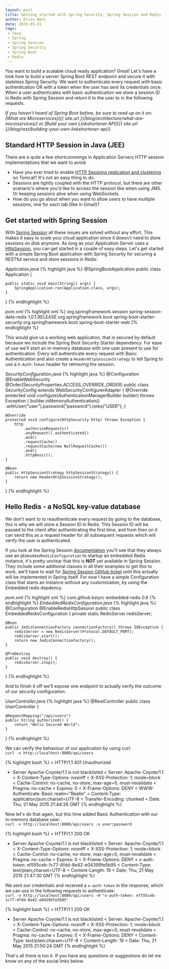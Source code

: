 ```yaml
---
layout: post
title: Getting started with Spring Security, Spring Session and Redis
author: Driss Amri
date: 2015-05-21
tags:
 - Java
 - Spring
 - Spring Session
 - Spring Security
 - Spring Boot
 - Redis
---
```

You want to build a scalable cloud ready application? Great! Let's have a look how to build a server  Spring Boot REST endpoint and secure it with stateless Spring Security. We want to authenticate every request with basic authentication OR with a token when the user has sent its credentials once. When a user authenticates with basic authentication we store a session ID in Redis with Spring Session and return it to the user to in the following requests.

_If you haven't heard of Spring Boot before, be sure to read up on it on: [What are Microservices]({{ site.url }}/blog/architecture/what-are-microservices/) or [Build your own Linkshortener API]({{ site.url }}/blog/rest/building-your-own-linkshortener-api/)._


## Standard HTTP Session in Java (JEE)
There are a quite a few shortcommings in Application Servers HTTP session implementations that we want to avoid:

 * Have you ever tried to enable [HTTP Sessions replication and clustering](http://tomcat.apache.org/tomcat-8.0-doc/cluster-howto.html) on Tomcat? It's not an easy thing to do.
 * Sessions are tightly coupled with the HTTP protocol, but there are other scenario's where you'd like to access the session like when using JMS. Or keeping sessions alive when using WebSockets.
 * How do you go about when you want to allow users to have multiple sessions, one for each tab (like in Gmail)?

## Get started with Spring Session
With [Spring Session](http://docs.spring.io/spring-session/docs/current/reference/html5/) all these issues are solved without any effort. This makes it easy to scale your cloud application since it doesn't need to store sessions on disk anymore. As long as your Application Server uses a  [HttpSession](http://docs.spring.io/spring-session/docs/current/reference/html5/#httpsession), you can get started in a couple of easy steps. Let's get started with a simple Spring Boot application with Spring Security for securing a RESTful service and store sessions in Redis:

_Application.java_
{% highlight java %}
@SpringBootApplication
public class Application {

    public static void main(String[] args) {
        SpringApplication.run(Application.class, args);
    }
}
{% endhighlight %}

_pom.xml_
{% highlight xml %}
<dependencies>
  <dependency>
    <groupId>org.springframework.session</groupId>
    <artifactId>spring-session-data-redis</artifactId>
    <version>1.0.1.RELEASE</version>
  </dependency>
  <dependency>
    <groupId>org.springframework.boot</groupId>
    <artifactId>spring-boot-starter-security</artifactId>
  </dependency>
  <dependency>
    <groupId>org.springframework.boot</groupId>
    <artifactId>spring-boot-starter-web</artifactId>
  </dependency>
</dependencies>
{% endhighlight %}

This would give us a working web application, that is secured by default because we include the Spring Boot Security Starter dependency. For ease of use we'll start an in-memory database with one user present to use for authentication. Every will authenticate every request with Basic Authentication and also create a `HeaderHttpSessionStrategy` to tell Spring to use a `X-Auth-Token` header for retrieving the session.


_SecurityConfiguration.java_
{% highlight java %}
@Configuration
@EnableWebSecurity
@Order(SecurityProperties.ACCESS_OVERRIDE_ORDER)
public class SecurityConfig extends WebSecurityConfigurerAdapter {
    @Override
    protected void configure(AuthenticationManagerBuilder builder) throws Exception {
        builder.inMemoryAuthentication()
            .withUser("user").password("password").roles("USER");
    }

    @Override
    protected void configure(HttpSecurity http) throws Exception {
        http
            .authorizeRequests()
            .anyRequest().authenticated()
            .and()
            .requestCache()
            .requestCache(new NullRequestCache())
            .and()
            .httpBasic();
    }

    @Bean
    public HttpSessionStrategy httpSessionStrategy() {
        return new HeaderHttpSessionStrategy();
    }
}
{% endhighlight %}  

## Hello Redis - a NoSQL key-value database
We don't want to to reauthenticate every request by going to the database, this is why we will store a Session ID in Redis. This Session ID will be passed to the client after authenticating the first time, and from then on it can send this as a request header for all subsequent requests which will verify the user is authenticated.

If you look at the Spring Session [documentation](http://docs.spring.io/spring-session/docs/current/reference/html5/#httpsession-redis) you'll see that they always use an `@EmbeddedRedisConfiguration` to startup an embedded Redis instance, it's pretty unclear that this is **NOT** yet available in Spring Session. They include some addtional classes in all their examples to get this to work, we'll have to wait for [Spring Session GitHub ticket](https://github.com/spring-projects/spring-session/issues/121) until this actually will be implemented in Spring itself. For now I have a simple Configuration class that starts an instance without any customization, by using the Embedded redis depdency.

_pom.xml_
{% highlight xml %}
<dependency>
    <groupId>com.github.kstyrc</groupId>
    <artifactId>embedded-redis</artifactId>
    <version>0.6</version>
  </dependency>
{% endhighlight %}
_EmbeddedRedisConfiguration.java_
{% highlight java %}
@Configuration
@EnableRedisHttpSession
public class EmbeddedRedisConfiguration {
    private static RedisServer redisServer;

    @Bean
    public JedisConnectionFactory connectionFactory() throws IOException {
        redisServer = new RedisServer(Protocol.DEFAULT_PORT);
        redisServer.start();
        return new JedisConnectionFactory();
    }

    @PreDestroy
    public void destroy() {
        redisServer.stop();
    }
}
{% endhighlight %}

And to finish it off we'll expose one endpoint to actually verify the outcome of our security configuration.

_UserController.java_
{% highlight java %}
@RestController
public class UserController {

    @RequestMapping("/api/users")
    public String authorized() {
        return "Hello Secured World";
    }
}
{% endhighlight %}

We can verify the behaviour of our application by using curl:  
`curl -v http://localhost:8080/api/users`

{% highlight bash %}
< HTTP/1.1 401 Unauthorized
* Server Apache-Coyote/1.1 is not blacklisted
< Server: Apache-Coyote/1.1
< X-Content-Type-Options: nosniff
< X-XSS-Protection: 1; mode=block
< Cache-Control: no-cache, no-store, max-age=0, must-revalidate
< Pragma: no-cache
< Expires: 0
< X-Frame-Options: DENY
< WWW-Authenticate: Basic realm="Realm"
< Content-Type: application/json;charset=UTF-8
< Transfer-Encoding: chunked
< Date: Thu, 21 May 2015 21:44:26 GMT
{% endhighlight %}

Now let's do that again, but this time added Basic Authentication with our in-memory database user:  
`curl -v http://localhost:8080/api/users -u user:password`

{% highlight bash %}
< HTTP/1.1 200 OK
* Server Apache-Coyote/1.1 is not blacklisted
< Server: Apache-Coyote/1.1
< X-Content-Type-Options: nosniff
< X-XSS-Protection: 1; mode=block
< Cache-Control: no-cache, no-store, max-age=0, must-revalidate
< Pragma: no-cache
< Expires: 0
< X-Frame-Options: DENY
< x-auth-token: ef555ceb-1c77-4fdd-8e42-e04399fe5b95
< Content-Type: text/plain;charset=UTF-8
< Content-Length: 19
< Date: Thu, 21 May 2015 21:47:30 GMT
{% endhighlight %}

We sent our credentials and received a `x-auth-token` in the response, which we can use in the following requests to authenticate:  
`curl -v http://localhost:8080/api/users -H "x-auth-token: ef555ceb-1c77-4fdd-8e42-e04399fe5b95"`

{% highlight bash %}
< HTTP/1.1 200 OK
* Server Apache-Coyote/1.1 is not blacklisted
< Server: Apache-Coyote/1.1
< X-Content-Type-Options: nosniff
< X-XSS-Protection: 1; mode=block
< Cache-Control: no-cache, no-store, max-age=0, must-revalidate
< Pragma: no-cache
< Expires: 0
< X-Frame-Options: DENY
< Content-Type: text/plain;charset=UTF-8
< Content-Length: 19
< Date: Thu, 21 May 2015 21:50:24 GMT
{% endhighlight %}

That's all there is too it. If you have any questions or suggestions do let me know on any of the social links below.
